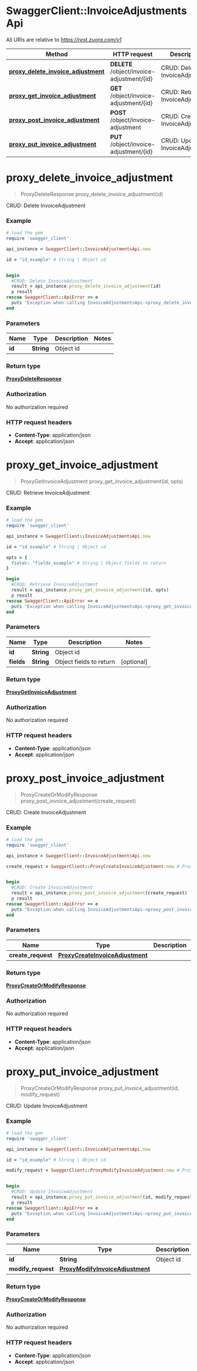# SwaggerClient::InvoiceAdjustmentsApi

All URIs are relative to *https://rest.zuora.com/v1*

Method | HTTP request | Description
------------- | ------------- | -------------
[**proxy_delete_invoice_adjustment**](InvoiceAdjustmentsApi.md#proxy_delete_invoice_adjustment) | **DELETE** /object/invoice-adjustment/{id} | CRUD: Delete InvoiceAdjustment
[**proxy_get_invoice_adjustment**](InvoiceAdjustmentsApi.md#proxy_get_invoice_adjustment) | **GET** /object/invoice-adjustment/{id} | CRUD: Retrieve InvoiceAdjustment
[**proxy_post_invoice_adjustment**](InvoiceAdjustmentsApi.md#proxy_post_invoice_adjustment) | **POST** /object/invoice-adjustment | CRUD: Create InvoiceAdjustment
[**proxy_put_invoice_adjustment**](InvoiceAdjustmentsApi.md#proxy_put_invoice_adjustment) | **PUT** /object/invoice-adjustment/{id} | CRUD: Update InvoiceAdjustment


# **proxy_delete_invoice_adjustment**
> ProxyDeleteResponse proxy_delete_invoice_adjustment(id)

CRUD: Delete InvoiceAdjustment



### Example
```ruby
# load the gem
require 'swagger_client'

api_instance = SwaggerClient::InvoiceAdjustmentsApi.new

id = "id_example" # String | Object id


begin
  #CRUD: Delete InvoiceAdjustment
  result = api_instance.proxy_delete_invoice_adjustment(id)
  p result
rescue SwaggerClient::ApiError => e
  puts "Exception when calling InvoiceAdjustmentsApi->proxy_delete_invoice_adjustment: #{e}"
end
```

### Parameters

Name | Type | Description  | Notes
------------- | ------------- | ------------- | -------------
 **id** | **String**| Object id | 

### Return type

[**ProxyDeleteResponse**](ProxyDeleteResponse.md)

### Authorization

No authorization required

### HTTP request headers

 - **Content-Type**: application/json
 - **Accept**: application/json



# **proxy_get_invoice_adjustment**
> ProxyGetInvoiceAdjustment proxy_get_invoice_adjustment(id, opts)

CRUD: Retrieve InvoiceAdjustment



### Example
```ruby
# load the gem
require 'swagger_client'

api_instance = SwaggerClient::InvoiceAdjustmentsApi.new

id = "id_example" # String | Object id

opts = { 
  fields: "fields_example" # String | Object fields to return
}

begin
  #CRUD: Retrieve InvoiceAdjustment
  result = api_instance.proxy_get_invoice_adjustment(id, opts)
  p result
rescue SwaggerClient::ApiError => e
  puts "Exception when calling InvoiceAdjustmentsApi->proxy_get_invoice_adjustment: #{e}"
end
```

### Parameters

Name | Type | Description  | Notes
------------- | ------------- | ------------- | -------------
 **id** | **String**| Object id | 
 **fields** | **String**| Object fields to return | [optional] 

### Return type

[**ProxyGetInvoiceAdjustment**](ProxyGetInvoiceAdjustment.md)

### Authorization

No authorization required

### HTTP request headers

 - **Content-Type**: application/json
 - **Accept**: application/json



# **proxy_post_invoice_adjustment**
> ProxyCreateOrModifyResponse proxy_post_invoice_adjustment(create_request)

CRUD: Create InvoiceAdjustment



### Example
```ruby
# load the gem
require 'swagger_client'

api_instance = SwaggerClient::InvoiceAdjustmentsApi.new

create_request = SwaggerClient::ProxyCreateInvoiceAdjustment.new # ProxyCreateInvoiceAdjustment | 


begin
  #CRUD: Create InvoiceAdjustment
  result = api_instance.proxy_post_invoice_adjustment(create_request)
  p result
rescue SwaggerClient::ApiError => e
  puts "Exception when calling InvoiceAdjustmentsApi->proxy_post_invoice_adjustment: #{e}"
end
```

### Parameters

Name | Type | Description  | Notes
------------- | ------------- | ------------- | -------------
 **create_request** | [**ProxyCreateInvoiceAdjustment**](ProxyCreateInvoiceAdjustment.md)|  | 

### Return type

[**ProxyCreateOrModifyResponse**](ProxyCreateOrModifyResponse.md)

### Authorization

No authorization required

### HTTP request headers

 - **Content-Type**: application/json
 - **Accept**: application/json



# **proxy_put_invoice_adjustment**
> ProxyCreateOrModifyResponse proxy_put_invoice_adjustment(id, modify_request)

CRUD: Update InvoiceAdjustment



### Example
```ruby
# load the gem
require 'swagger_client'

api_instance = SwaggerClient::InvoiceAdjustmentsApi.new

id = "id_example" # String | Object id

modify_request = SwaggerClient::ProxyModifyInvoiceAdjustment.new # ProxyModifyInvoiceAdjustment | 


begin
  #CRUD: Update InvoiceAdjustment
  result = api_instance.proxy_put_invoice_adjustment(id, modify_request)
  p result
rescue SwaggerClient::ApiError => e
  puts "Exception when calling InvoiceAdjustmentsApi->proxy_put_invoice_adjustment: #{e}"
end
```

### Parameters

Name | Type | Description  | Notes
------------- | ------------- | ------------- | -------------
 **id** | **String**| Object id | 
 **modify_request** | [**ProxyModifyInvoiceAdjustment**](ProxyModifyInvoiceAdjustment.md)|  | 

### Return type

[**ProxyCreateOrModifyResponse**](ProxyCreateOrModifyResponse.md)

### Authorization

No authorization required

### HTTP request headers

 - **Content-Type**: application/json
 - **Accept**: application/json



